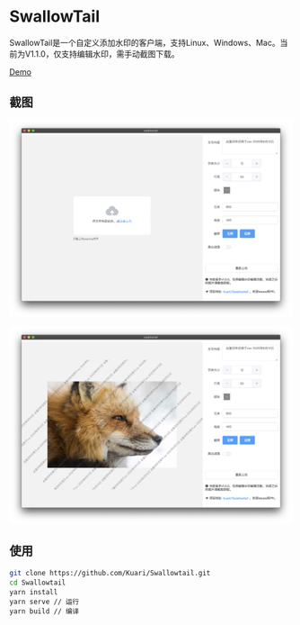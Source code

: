 # SwallowTail

SwallowTail是一个自定义添加水印的客户端，支持Linux、Windows、Mac。当前为V1.1.0，仅支持编辑水印，需手动截图下载。



[Demo](https://www.justmylife.cc/Swallowtail/)



## 截图

![](./Screenshots/screenshot1.png)

![](./Screenshots/screenshot2.png)



## 使用

```bash
git clone https://github.com/Kuari/Swallowtail.git
cd Swallowtail
yarn install
yarn serve // 运行
yarn build // 编译
```